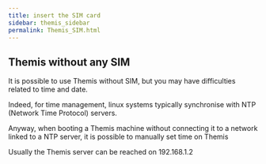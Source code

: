 ```yaml
---
title: insert the SIM card
sidebar: themis_sidebar
permalink: Themis_SIM.html
---
```


## Themis without any SIM

It is possible to use Themis without SIM, but you may have difficulties related to time and date.

Indeed, for time management, linux systems typically synchronise with NTP (Network Time Protocol) servers.

Anyway, when booting a Themis machine without connecting it to a network linked to a NTP server, it is possible to manually set time on Themis

Usually the Themis server can be reached on 192.168.1.2 

